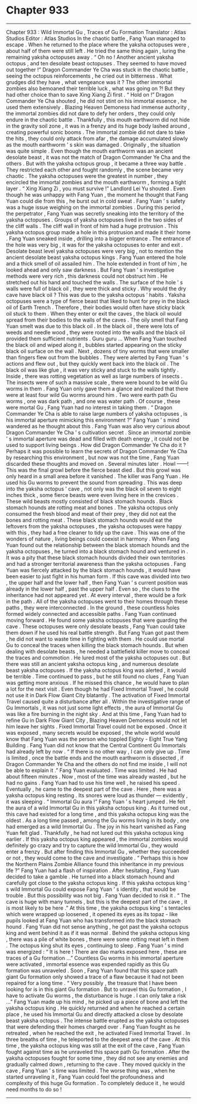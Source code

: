 
# Chapter 933


---

Chapter 933 : Wild Immortal Gu , Traces of Gu Formation
Translator :
Atlas Studios
Editor :
Atlas Studios
In the chaotic battle , Fang Yuan managed to escape .
When he returned to the place where the yaksha octopuses were , about half of them were still left .
He tried the same thing again , luring the remaining yaksha octopuses away .
“ Oh no ! Another ancient yaksha octopus , and ten desolate beast octopuses . They seemed to have moved out together !” Dragon Commander Ye Cha was stuck in the chaotic battle , seeing the octopus reinforcements , he cried out in bitterness .
What grudges did they have , what vengeance was it ?
The other immortal zombies also bemoaned their terrible luck , what was going on ?!
But they had other choice than to save Xing Xiang Zi first .
“ Hold on !” Dragon Commander Ye Cha shouted , he did not stint on his immortal essence , he used them extensively .
Blazing Heaven Demoness had immense authority , the immortal zombies did not dare to defy her orders , they could only endure in the chaotic battle .
Thankfully , this mouth earthworm did not hide in the gravity soil zone , it was in a frenzy and its huge body lashed around , creating powerful sonic booms .
The immortal zombie did not dare to take the hits , they could only attack from afar , the damage accumulated slowly as the mouth earthworm ’ s skin was damaged .
Originally , the situation was quite simple .
Even though the mouth earthworm was an ancient desolate beast , it was not the match of Dragon Commander Ye Cha and the others .
But with the yaksha octopus group , it became a three way battle .
They restricted each other and fought randomly , the scene became very chaotic .
The yaksha octopuses were the greatest in number , they encircled the immortal zombies and the mouth earthworm , forming a tight layer .
“ Xing Xiang Zi , you must survive !” Landlord Lei Yu shouted .
Even though he was unhappy with Fang Yuan , the moment he thought that Fang Yuan could die from this , he burst out in cold sweat .
Fang Yuan ’ s safety was a huge issue weighing on the immortal zombies .
During this period , the perpetrator , Fang Yuan was secretly sneaking into the territory of the yaksha octopuses .
Groups of yaksha octopuses lived in the two sides of the cliff walls .
The cliff wall in front of him had a huge protrusion . This yaksha octopus group made a hole in this protrusion and made it their home .
Fang Yuan sneaked inside , drilling into a bigger entrance .
The entrance of the hole was very big , it was for the yaksha octopuses to enter and exit . Desolate beast level yaksha octopuses were very big , not to mention the ancient desolate beast yaksha octopus kings .
Fang Yuan entered the hole and a thick smell of oil assailed him .
The hole extended in front of him , he looked ahead and only saw darkness .
But Fang Yuan ’ s investigative methods were very rich , this darkness could not obstruct him .
He stretched out his hand and touched the walls .
The surface of the hole ’ s walls were full of black oil , they were thick and sticky .
Why would the dry cave have black oil ?
This was due to the yaksha octopus ’ habits .
Yaksha octopuses were a type of fierce beast that liked to hunt for prey in the black oil of Earth Trench . Therefore , their bodies would often have sticky black oil stuck to them .
When they enter or exit the caves , the black oil would spread from their bodies to the walls of the caves .
The oily smell that Fang Yuan smelt was due to this black oil .
In the black oil , there were lots of weeds and needle wood , they were rooted into the walls and the black oil provided them sufficient nutrients .
Guru guru …
When Fang Yuan touched the black oil and wiped along it , bubbles started appearing on the sticky black oil surface on the wall .
Next , dozens of tiny worms that were smaller than fingers flew out from the bubbles .
They were alerted by Fang Yuan ’ s actions and flew out , but they quickly went back into the black oil .
The black oil was like glue , it was very sticky and stuck to the walls tightly . Inside , there was rotting vegetation as well as large numbers of insects .
The insects were of such a massive scale , there were bound to be wild Gu worms in them .
Fang Yuan only gave them a glance and realized that there were at least four wild Gu worms around him . Two were earth path Gu worms , one was dark path , and one was water path .
Of course , these were mortal Gu , Fang Yuan had no interest in taking them .
“ Dragon Commander Ye Cha is able to raise large numbers of yaksha octopuses , is his immortal aperture mimicking this environment ?” Fang Yuan ’ s mind wandered as he thought about this .
Fang Yuan was also very curious about Dragon Commander Ye Cha ’ s cultivation secret .
Since an immortal zombie ’ s immortal aperture was dead and filled with death energy , it could not be used to support living beings .
How did Dragon Commander Ye Cha do it ?
Perhaps it was possible to learn the secrets of Dragon Commander Ye Cha by researching this environment , but now was not the time , Fang Yuan discarded these thoughts and moved on .
Several minutes later .
Howl ——!
This was the final growl before the fierce beast died .
But this growl was only heard in a small area before it vanished .
The killer was Fang Yuan .
He used his Gu worms to prevent the sound from spreading .
This was deep into the yaksha octopus ’ cave , not only was the black oil seven to eight inches thick , some fierce beasts were even living here in the crevices .
These wild beasts mostly consisted of black stomach hounds .
Black stomach hounds ate rotting meat and bones . The yaksha octopus only consumed the fresh blood and meat of their prey , they did not eat the bones and rotting meat .
These black stomach hounds would eat the leftovers from the yaksha octopuses , the yaksha octopuses were happy with this , they had a free cleaner to tidy up the cave .
This was one of the wonders of nature , living beings could coexist in harmony .
When Fang Yuan found out the relationship between the black stomach hounds and the yaksha octopuses , he turned into a black stomach hound and ventured in .
It was a pity that these black stomach hounds divided their own territories and had a stronger territorial awareness than the yaksha octopuses .
Fang Yuan was fiercely attacked by the black stomach hounds , it would have been easier to just fight in his human form .
If this cave was divided into two , the upper half and the lower half , then Fang Yuan ’ s current position was already in the lower half , past the upper half .
Even so , the clues to the inheritance had not appeared yet .
At every interval , there would be a fork in the path . All of the yaksha octopuses went to their homes through these paths , they were interconnected . In the ground , these countless holes formed widely connected and accessible paths .
Fang Yuan continued moving forward .
He found some yaksha octopuses that were guarding the cave .
These octopuses were only desolate beasts , Fang Yuan could take them down if he used his real battle strength .
But Fang Yuan got past them , he did not want to waste time in fighting with them .
He could use mortal Gu to conceal the traces when killing the black stomach hounds . But when dealing with desolate beasts , he needed a battlefield killer move to conceal the traces and commotion .
He lured most of the yaksha octopuses out .
But there was still an ancient yaksha octopus king , and numerous desolate beast yaksha octopuses .
If the yaksha octopus king was alerted , it would be terrible .
Time continued to pass , but he still found no clues , Fang Yuan was getting more anxious .
If he missed this chance , he would have to plan a lot for the next visit .
Even though he had Fixed Immortal Travel , he could not use it in Dark Flow Giant City blatantly . The activation of Fixed Immortal Travel caused quite a disturbance after all .
Within the investigative range of Gu Immortals , it was not just some light effects , the aura of Immortal Gu was like a fire burning in the night sky .
And at this time , Fang Yuan had to refine Gu in Dark Flow Giant City , Blazing Heaven Demoness would not let him leave her sights .
Fixed Immortal Travel could not be exposed .
Once it was exposed , many secrets would be exposed , the whole world would know that Fang Yuan was the person who toppled Eighty - Eight True Yang Building .
Fang Yuan did not know that the Central Continent Gu Immortals had already left by now .
“ If there is no other way , I can only give up . Time is limited , once the battle ends and the mouth earthworm is dissected , if Dragon Commander Ye Cha and the others do not find me inside , I will not be able to explain it .”
Fang Yuan evaluated .
Time was limited . He had about fifteen minutes .
Now , most of the time was already wasted , but he had no gains .
Fang Yuan had to use his time well , he raised his speed .
Eventually , he came to the deepest part of the cave .
Here , there was a yaksha octopus king resting .
Its snores were loud as thunder — evidently , it was sleeping .
“ Immortal Gu aura !” Fang Yuan ’ s heart jumped .
He felt the aura of a wild Immortal Gu in this yaksha octopus king .
As it turned out , this cave had existed for a long time , and this yaksha octopus king was the oldest . As a long time passed , among the Gu worms living in its body , one had emerged as a wild Immortal Gu .
The joy in his heart vanished as Fang Yuan felt glad .
Thankfully , he had not lured out this yaksha octopus king earlier .
If this yaksha octopus king appeared , the immortal zombies would definitely go crazy and try to capture the wild Immortal Gu , they would enter a frenzy .
But after finding this Immortal Gu , whether they succeeded or not , they would come to the cave and investigate .
“ Perhaps this is how the Northern Plains Zombie Alliance found this inheritance in my previous life ?” Fang Yuan had a flash of inspiration .
After hesitating , Fang Yuan decided to take a gamble .
He turned into a black stomach hound and carefully got close to the yaksha octopus king .
If this yaksha octopus king ’ s wild Immortal Gu could expose Fang Yuan ’ s identity , that would be trouble .
But this possibility was not big .
Fang Yuan decided to risk it .
“ The cave is huge with many tunnels , but this is the deepest part of the cave , it is most likely to be here .”
At this time , the yaksha octopus king ’ s tentacles which were wrapped up loosened , it opened its eyes as its topaz - like pupils looked at Fang Yuan who has transformed into the black stomach hound .
Fang Yuan did not sense anything , he got past the yaksha octopus king and went behind it as if it was normal .
Behind the yaksha octopus king , there was a pile of white bones , there were some rotting meat left in them .
The octopus king shut its eyes , continuing to sleep .
Fang Yuan ’ s mind was energized : “ It is here ! There are dao marks exposed here , these are traces of a Gu formation …”
Countless Gu worms in his immortal aperture were activated , immortal essence was expended rapidly as this Gu formation was unraveled .
Soon , Fang Yuan found that this space path giant Gu formation only showed a trace of a flaw because it had not been repaired for a long time .
“ Very possibly , the treasure that I have been looking for is in this giant Gu formation . But to unravel this Gu formation , I have to activate Gu worms , the disturbance is huge . I can only take a risk …”
Fang Yuan made up his mind , he picked up a piece of bone and left the yaksha octopus king .
He quickly returned and when he reached a certain place , he used his Immortal Gu and directly attacked a close by desolate beast yaksha octopus .
The intense battle erupted as the yaksha octopuses that were defending their homes charged over .
Fang Yuan fought as he retreated , when he reached the exit , he activated Fixed Immortal Travel .
In three breaths of time , he teleported to the deepest area of the cave .
At this time , the yaksha octopus king was still at the exit of the cave , Fang Yuan fought against time as he unraveled this space path Gu formation .
After the yaksha octopuses fought for some time , they did not see any enemies and gradually calmed down , returning to the cave .
They moved quickly in the cave , Fang Yuan ’ s time was limited .
The worse thing was , when he started unraveling it , Fang Yuan could feel the profoundness and complexity of this huge Gu formation .
To completely deduce it , he would need months to do so !

---

